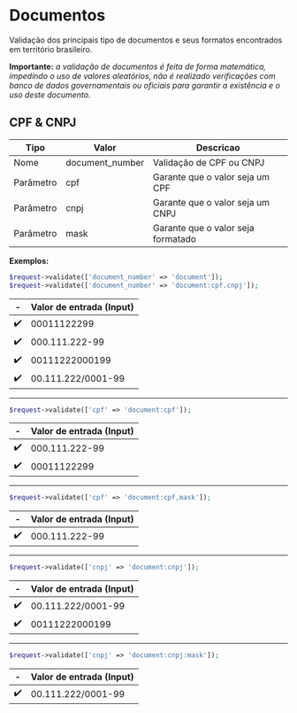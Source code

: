 # Documentos

Validação dos principais tipo de documentos e seus formatos encontrados em território brasileiro.

**Importante:** *a validação de documentos é feita de forma matemática, impedindo o uso de valores aleatórios, não é realizado verificações com banco de dados governamentais ou oficiais para garantir a existência e o uso deste documento.*

## CPF & CNPJ

| Tipo | Valor | Descricao |
|---|---|---|
| Nome | document_number | Validação de CPF ou CNPJ |
| Parâmetro | cpf | Garante que o valor seja um CPF |
| Parâmetro | cnpj | Garante que o valor seja um CNPJ |
| Parâmetro | mask | Garante que o valor seja formatado |

**Exemplos:**

```php
$request->validate(['document_number' => 'document']);
$request->validate(['document_number' => 'document:cpf.cnpj']);
```
| - | Valor de entrada (Input) |
|-|-|
| ✔️ | 00011122299 |
| ✔️ | 000.111.222-99 |
| ✔️ | 00111222000199 |
| ✔️ | 00.111.222/0001-99 |

---

```php
$request->validate(['cpf' => 'document:cpf']);
```
| - | Valor de entrada (Input) |
|-|-|
| ✔️ | 000.111.222-99 |
| ✔️ | 00011122299 |

---

```php
$request->validate(['cpf' => 'document:cpf,mask']);
```
| - | Valor de entrada (Input) |
|-|-|
| ✔️ | 000.111.222-99 |

---

```php
$request->validate(['cnpj' => 'document:cnpj']);
```
| - | Valor de entrada (Input) |
|-|-|
| ✔️ | 00.111.222/0001-99 |
| ✔️ | 00111222000199 |

---

```php
$request->validate(['cnpj' => 'document:cnpj:mask']);
```
| - | Valor de entrada (Input) |
|-|-|
| ✔️ | 00.111.222/0001-99 |
